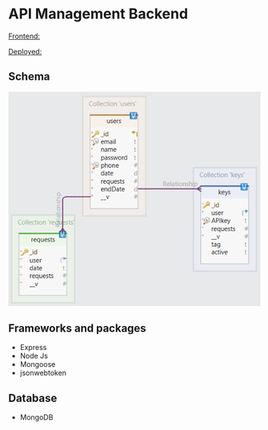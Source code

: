 # API Management Backend

[Frontend: ](https://github.com/ShreyasGanesh911/APIDashboard-Frontend)

[Deployed: ](https://api-dashboard-frontend-six.vercel.app/)

## Schema
![Schema](./Public/Schema.png)
## Frameworks and packages
*  Express
*  Node Js
*  Mongoose
*  jsonwebtoken

## Database 
* MongoDB